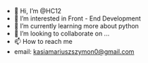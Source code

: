 - 👋 Hi, I’m @HC12
- 👀 I’m interested in Front - End Development
- 🌱 I’m currently learning more about python 
- 💞️ I’m looking to collaborate on ...
- 📫 How to reach me 
- email: kasiamariuszszymon0@gmail.com

<!---
MontazystaYT/MontazystaYT is a ✨ special ✨ repository because its `README.md` (this file) appears on your GitHub profile.
You can click the Preview link to take a look at your changes.
--->
